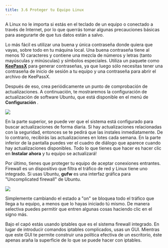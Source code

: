 ```yaml
---
title: 3.6 Proteger tu Equipo Linux
---
```


A Linux no le importa si estás en el teclado de un equipo o conectado a través de Internet, por lo que querrás tomar algunas precauciones básicas para asegurarte de que tus datos están a salvo.

Lo más fácil es utilizar una buena y única contraseña donde quiera que vayas, sobre todo en tu máquina local. Una buena contraseña tiene al menos 10 caracteres y contiene una mezcla de números y letras (tanto mayúsculas y minúsculas) y símbolos especiales. Utiliza un paquete como [**KeePassX**](http://www.keepassx.org/) para generar contraseñas, ya que luego sólo necesitas tener una contraseña de inicio de sesión a tu equipo y una contraseña para abrir el archivo de KeePassX.

Después de eso, crea periódicamente un punto de comprobación de actualizaciones. A continuación, te mostraremos la configuración de actualización de software Ubuntu, que está disponible en el menú de **Configuración** .

![](https://ndg-content-dev.s3.amazonaws.com/media/images/3.7_1.png)

En la parte superior, se puede ver que el sistema está configurado para buscar actualizaciones de forma diaria. Si hay actualizaciones relacionadas con la seguridad, entonces se te pedirá que las instales inmediatamente. De lo contrario, recibirás las actualizaciones en lotes cada semana. En la parte inferior de la pantalla puedes ver el cuadro de diálogo que aparece cuando hay actualizaciones disponibles. Todo lo que tienes que hacer es hacer clic en **Instalar ahora** y tu equipo se actualizará!

Por último, tienes que proteger tu equipo de aceptar conexiones entrantes. Firewall es un dispositivo que filtra el tráfico de red y Linux tiene uno integrado. Si usas Ubuntu, **gufw** es una interfaz gráfica para "Uncomplicated firewall" de Ubuntu.

![](https://ndg-content-dev.s3.amazonaws.com/media/images/3.7_2.png)

Simplemente cambiando el estado a "on" se bloquea todo el tráfico que llega a tu equipo, a menos que lo hayas iniciado tú mismo. De manera selectiva puedes permitir que entren algunas cosas haciendo clic en el signo más.

Bajo el capó estás usando iptables que es el sistema firewall integrado. En lugar de introducir comandos iptables complicados, usas un GUI. Mientras que este GUI te permite construir una política efectiva de un escritorio, éste apenas araña la superficie de lo que se puede hacer con iptables.
